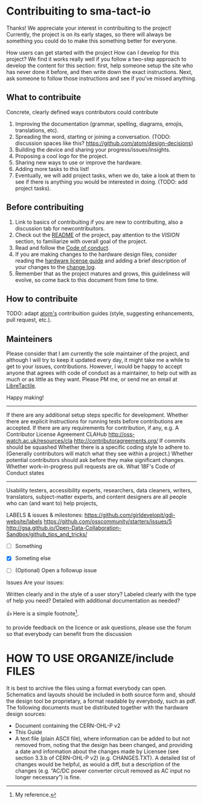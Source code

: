 # Contribuiting to sma-tact-io

Thanks! We appreciate your interest in contribuiting to the project! Currently, the project is on its early stages, so there will always be something you could do to make this something better for everyone. 


How users can get started with the project
How can I develop for this project? We find it works really well if you follow a two-step approach to develop the content for this section: first, help someone setup the site who has never done it before, and then write down the exact instructions. Next, ask someone to follow those instructions and see if you’ve missed anything.

## What to contribuite
Concrete, clearly defined ways contributors could contribute 

1. Improving the documentation (grammar, spelling, diagrams, emojis, translations, etc).
1. Spreading the word, starting or joining a conversation. (TODO: discussion spaces like this? https://github.com/atom/design-decisions)
1. Building the device and sharing your progress/issues/insights.
1. Proposing a cool logo for the project. 
1. Sharing new ways to use or improve the hardware.
1. Adding more tasks to this list!
1. Eventually, we will add project tasks, when we do, take a look at them to see if there is anything you would be interested in doing. (TODO: add project tasks).

## Before contribuiting
1. Link to basics of contribuiting if you are new to contribuiting, also a discussion tab for newcontribuitors. 
1. Check out the [README](/README.md) of the project, pay attention to the *VISION* section, to familiarize with overall goal of the project. 
1. Read and follow the [Code of conduct](/docs/code_of_conduct.md).
1. If you are making changes to the hardware design files, consider reading the [hardware license guide](/docs/hw-license/hw-license-howto.pdf) and adding a brief description of your changes to the [change log](/docs/rd/changes.md).
1. Remember that as the project matures and grows, this guideliness will evolve, so come back to this document from time to time. 

## How to contribuite
TODO: adapt [atom's](https://github.com/atom/atom/blob/master/docs/contribuiting.md) contribuition guides (style, suggesting enhancements, pull request, etc.).

## Mainteiners
Please consider that I am currently the sole maintainer of the project, and although I will try to keep it updated every day, it might take me a while to get to your issues, contributions. However, I would be happy to accept anyone that agrees with code of conduct as a maintainer, to help out with as much or as little as they want. 
Please PM me, or send me an email at [LibreTactile](mailto:libretactile@gmail.com). 




Happy making! 



-------------
If there are any additional setup steps specific for development.
Whether there are explicit Instructions for running tests before contributions are accepted.
If there are any requirements for contribution, if any, e.g.
A Contributor License Agreement
CLAHub
http://oss-watch.ac.uk/resources/cla
http://contributoragreements.org/
If commits should be squashed
Whether there is a specific coding style to adhere to. (Generally contributors will match what they see within a project.)
Whether potential contributors should ask before they make significant changes.
Whether work-in-progress pull requests are ok.
What 18F's Code of Conduct states


--------------
Usability testers, accessibility experts, researchers, data cleaners, writers, translators, subject-matter experts, and content designers are all people who can (and want to) help projects,

LABELS & issues & milestones:
https://github.com/girldevelopit/gdi-website/labels
https://github.com/osscommunity/starters/issues/5
http://gsa.github.io/Open-Data-Collaboration-Sandbox/github_tips_and_tricks/
- [ ] Something
- [x] Someting else
- [ ] \(Optional) Open a followup issue


Issues
Are your issues:

Written clearly and in the style of a user story?
Labeled clearly with the type of help you need?
Detailed with additional documentation as needed?


👍
Here is a simple footnote[^1].



[^1]: My reference.

 to provide feedback on the licence or ask questions, please use the forum so that everybody can benefit from the discussion
# HOW TO USE ORGANIZE/include FILES

  It is best
to archive the files using a format everybody can open. Schematics and layouts
should be included in both source form and, should the design tool be proprietary, a
format readable by everybody, such as pdf.
The following documents must be distributed together with the hardware design
sources:
- Document containing the CERN-OHL-P v2
- This Guide
- A text file (plain ASCII file), where information can be added to but not
removed from, noting that the design has been changed, and
providing a date and information about the changes made by Licensee
(see section 3.3.b of CERN-OHL-P v2) (e.g. CHANGES.TXT). A detailed
list of changes would be helpful, as would a diff, but a description of
the changes (e.g. “AC/DC power converter circuit removed as AC input
no longer necessary”) is fine.